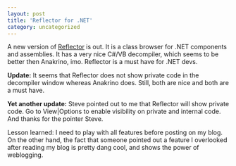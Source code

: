 ```yaml
---
layout: post
title: 'Reflector for .NET'
category: uncategorized
---
```


A new version of [Reflector](http://www.aisto.com/roeder/dotnet/) is out.  It is a class browser for .NET components and assemblies.  It has a very nice C#/VB decompiler, which seems to be better then Anakrino, imo.  Reflector is a must have for .NET devs.

**Update:** It seems that Reflector does not show private code in the decompiler window whereas Anakrino does.  Still, both are nice and both are a must have.

**Yet another update:** Steve pointed out to me that Reflector will show private code.  Go to View|Options to enable visibility on private and internal code.  And thanks for the pointer Steve.

Lesson learned: I need to play with all features before posting on my blog.  On the other hand, the fact that someone pointed out a feature I overlooked after reading my blog is pretty dang cool, and shows the power of weblogging.
